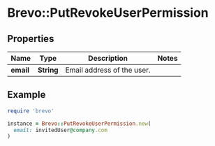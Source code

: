 # Brevo::PutRevokeUserPermission

## Properties

| Name | Type | Description | Notes |
| ---- | ---- | ----------- | ----- |
| **email** | **String** | Email address of the user. |  |

## Example

```ruby
require 'brevo'

instance = Brevo::PutRevokeUserPermission.new(
  email: invitedUser@company.com
)
```

